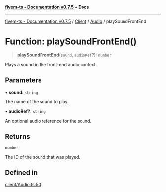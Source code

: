 [**fivem-ts - Documentation v0.7.5**](../../../../../README.md) • **Docs**

***

[fivem-ts - Documentation v0.7.5](../../../../../README.md) / [Client](../../../README.md) / [Audio](../README.md) / playSoundFrontEnd

# Function: playSoundFrontEnd()

> **playSoundFrontEnd**(`sound`, `audioRef`?): `number`

Plays a sound in the front-end audio context.

## Parameters

• **sound**: `string`

The name of the sound to play.

• **audioRef?**: `string`

An optional audio reference for the sound.

## Returns

`number`

The ID of the sound that was played.

## Defined in

[client/Audio.ts:50](https://github.com/Purpose-Dev/fivem-ts/blob/main/src/client/Audio.ts#L50)
